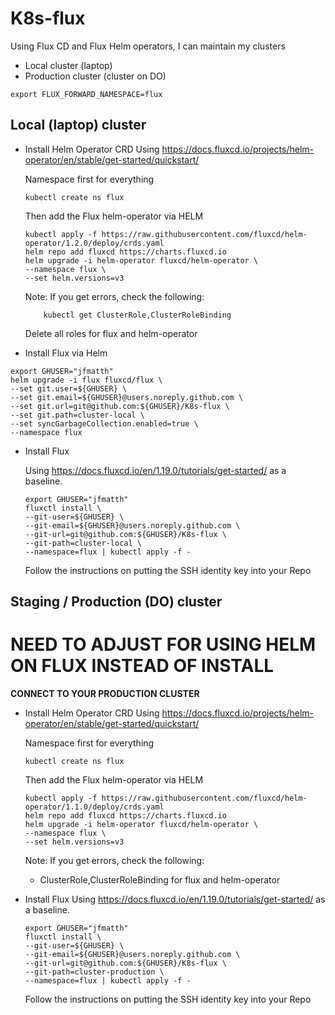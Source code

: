 # K8s-flux
Using Flux CD and Flux Helm operators, I can maintain my clusters
- Local cluster (laptop)
- Production cluster (cluster on DO)


```
export FLUX_FORWARD_NAMESPACE=flux
```

## Local (laptop) cluster

- Install Helm Operator CRD 
    Using https://docs.fluxcd.io/projects/helm-operator/en/stable/get-started/quickstart/

    Namespace first for everything
    ```
    kubectl create ns flux
    ```
    
    Then add the Flux helm-operator via HELM
    ```
    kubectl apply -f https://raw.githubusercontent.com/fluxcd/helm-operator/1.2.0/deploy/crds.yaml
    helm repo add fluxcd https://charts.fluxcd.io
    helm upgrade -i helm-operator fluxcd/helm-operator \
    --namespace flux \
    --set helm.versions=v3
    ```

    Note: If you get errors, check the following:
    ```
        kubectl get ClusterRole,ClusterRoleBinding
    ```
    Delete all roles for flux and helm-operator


- Install Flux via Helm
```
export GHUSER="jfmatth"
helm upgrade -i flux fluxcd/flux \
--set git.user=${GHUSER} \
--set git.email=${GHUSER}@users.noreply.github.com \
--set git.url=git@github.com:${GHUSER}/K8s-flux \
--set git.path=cluster-local \
--set syncGarbageCollection.enabled=true \
--namespace flux
```

- Install Flux


    Using https://docs.fluxcd.io/en/1.19.0/tutorials/get-started/ as a baseline.

    ```
    export GHUSER="jfmatth"
    fluxctl install \
    --git-user=${GHUSER} \
    --git-email=${GHUSER}@users.noreply.github.com \
    --git-url=git@github.com:${GHUSER}/K8s-flux \
    --git-path=cluster-local \
    --namespace=flux | kubectl apply -f -
    ```

    Follow the instructions on putting the SSH identity key into your Repo

## Staging / Production (DO) cluster

# NEED TO ADJUST FOR USING HELM ON FLUX INSTEAD OF INSTALL

**CONNECT TO YOUR PRODUCTION CLUSTER**

- Install Helm Operator CRD 
    Using https://docs.fluxcd.io/projects/helm-operator/en/stable/get-started/quickstart/

    Namespace first for everything
    ```
    kubectl create ns flux
    ```
    
    Then add the Flux helm-operator via HELM
    ```
    kubectl apply -f https://raw.githubusercontent.com/fluxcd/helm-operator/1.1.0/deploy/crds.yaml
    helm repo add fluxcd https://charts.fluxcd.io
    helm upgrade -i helm-operator fluxcd/helm-operator \
    --namespace flux \
    --set helm.versions=v3
    ```

    Note: If you get errors, check the following:
    * ClusterRole,ClusterRoleBinding for flux and helm-operator

    
- Install Flux
    Using https://docs.fluxcd.io/en/1.19.0/tutorials/get-started/ as a baseline.

    ```
    export GHUSER="jfmatth"
    fluxctl install \
    --git-user=${GHUSER} \
    --git-email=${GHUSER}@users.noreply.github.com \
    --git-url=git@github.com:${GHUSER}/K8s-flux \
    --git-path=cluster-production \
    --namespace=flux | kubectl apply -f -
    ```

    Follow the instructions on putting the SSH identity key into your Repo



